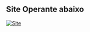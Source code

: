 ## Site Operante abaixo
[![Site](https://img.shields.io/badge/website-000000?style=for-the-badge&logo=About.me&logoColor=white)]([(https://becoffeecaravelas.com.br/)])
